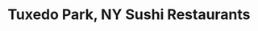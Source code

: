 ---
layout: city
title: Tuxedo Park, NY Sushi Restaurants
permalink: /new-york/tuxedo-park/
stateAbbr: NY
stateName: New York
cityName: Tuxedo Park

---